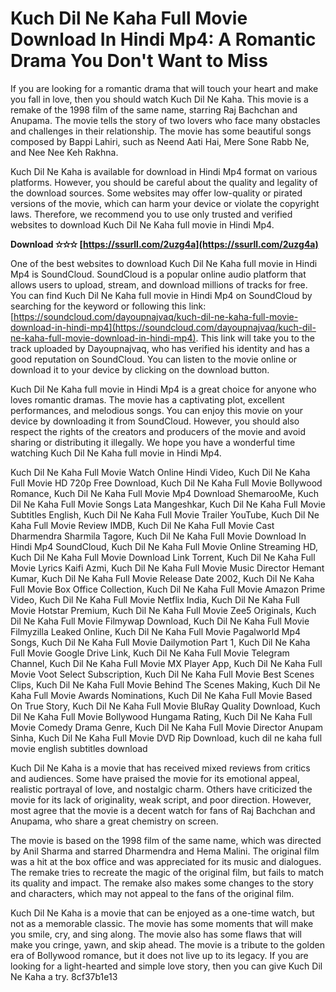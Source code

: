 
 
# Kuch Dil Ne Kaha Full Movie Download In Hindi Mp4: A Romantic Drama You Don't Want to Miss
  
If you are looking for a romantic drama that will touch your heart and make you fall in love, then you should watch Kuch Dil Ne Kaha. This movie is a remake of the 1998 film of the same name, starring Raj Bachchan and Anupama. The movie tells the story of two lovers who face many obstacles and challenges in their relationship. The movie has some beautiful songs composed by Bappi Lahiri, such as Neend Aati Hai, Mere Sone Rabb Ne, and Nee Nee Keh Rakhna.
  
Kuch Dil Ne Kaha is available for download in Hindi Mp4 format on various platforms. However, you should be careful about the quality and legality of the download sources. Some websites may offer low-quality or pirated versions of the movie, which can harm your device or violate the copyright laws. Therefore, we recommend you to use only trusted and verified websites to download Kuch Dil Ne Kaha full movie in Hindi Mp4.
 
**Download ✫✫✫ [https://ssurll.com/2uzg4a](https://ssurll.com/2uzg4a)**


  
One of the best websites to download Kuch Dil Ne Kaha full movie in Hindi Mp4 is SoundCloud. SoundCloud is a popular online audio platform that allows users to upload, stream, and download millions of tracks for free. You can find Kuch Dil Ne Kaha full movie in Hindi Mp4 on SoundCloud by searching for the keyword or following this link: [https://soundcloud.com/dayoupnajvaq/kuch-dil-ne-kaha-full-movie-download-in-hindi-mp4](https://soundcloud.com/dayoupnajvaq/kuch-dil-ne-kaha-full-movie-download-in-hindi-mp4). This link will take you to the track uploaded by Dayoupnajvaq, who has verified his identity and has a good reputation on SoundCloud. You can listen to the movie online or download it to your device by clicking on the download button.
  
Kuch Dil Ne Kaha full movie in Hindi Mp4 is a great choice for anyone who loves romantic dramas. The movie has a captivating plot, excellent performances, and melodious songs. You can enjoy this movie on your device by downloading it from SoundCloud. However, you should also respect the rights of the creators and producers of the movie and avoid sharing or distributing it illegally. We hope you have a wonderful time watching Kuch Dil Ne Kaha full movie in Hindi Mp4.
 
Kuch Dil Ne Kaha Full Movie Watch Online Hindi Video,  Kuch Dil Ne Kaha Full Movie HD 720p Free Download,  Kuch Dil Ne Kaha Full Movie Bollywood Romance,  Kuch Dil Ne Kaha Full Movie Mp4 Download ShemarooMe,  Kuch Dil Ne Kaha Full Movie Songs Lata Mangeshkar,  Kuch Dil Ne Kaha Full Movie Subtitles English,  Kuch Dil Ne Kaha Full Movie Trailer YouTube,  Kuch Dil Ne Kaha Full Movie Review IMDB,  Kuch Dil Ne Kaha Full Movie Cast Dharmendra Sharmila Tagore,  Kuch Dil Ne Kaha Full Movie Download In Hindi Mp4 SoundCloud,  Kuch Dil Ne Kaha Full Movie Online Streaming HD,  Kuch Dil Ne Kaha Full Movie Download Link Torrent,  Kuch Dil Ne Kaha Full Movie Lyrics Kaifi Azmi,  Kuch Dil Ne Kaha Full Movie Music Director Hemant Kumar,  Kuch Dil Ne Kaha Full Movie Release Date 2002,  Kuch Dil Ne Kaha Full Movie Box Office Collection,  Kuch Dil Ne Kaha Full Movie Amazon Prime Video,  Kuch Dil Ne Kaha Full Movie Netflix India,  Kuch Dil Ne Kaha Full Movie Hotstar Premium,  Kuch Dil Ne Kaha Full Movie Zee5 Originals,  Kuch Dil Ne Kaha Full Movie Filmywap Download,  Kuch Dil Ne Kaha Full Movie Filmyzilla Leaked Online,  Kuch Dil Ne Kaha Full Movie Pagalworld Mp4 Songs,  Kuch Dil Ne Kaha Full Movie Dailymotion Part 1,  Kuch Dil Ne Kaha Full Movie Google Drive Link,  Kuch Dil Ne Kaha Full Movie Telegram Channel,  Kuch Dil Ne Kaha Full Movie MX Player App,  Kuch Dil Ne Kaha Full Movie Voot Select Subscription,  Kuch Dil Ne Kaha Full Movie Best Scenes Clips,  Kuch Dil Ne Kaha Full Movie Behind The Scenes Making,  Kuch Dil Ne Kaha Full Movie Awards Nominations,  Kuch Dil Ne Kaha Full Movie Based On True Story,  Kuch Dil Ne Kaha Full Movie BluRay Quality Download,  Kuch Dil Ne Kaha Full Movie Bollywood Hungama Rating,  Kuch Dil Ne Kaha Full Movie Comedy Drama Genre,  Kuch Dil Ne Kaha Full Movie Director Anupam Sinha,  Kuch Dil Ne Kaha Full Movie DVD Rip Download,  kuch dil ne kaha full movie english subtitles download
  
Kuch Dil Ne Kaha is a movie that has received mixed reviews from critics and audiences. Some have praised the movie for its emotional appeal, realistic portrayal of love, and nostalgic charm. Others have criticized the movie for its lack of originality, weak script, and poor direction. However, most agree that the movie is a decent watch for fans of Raj Bachchan and Anupama, who share a great chemistry on screen.
  
The movie is based on the 1998 film of the same name, which was directed by Anil Sharma and starred Dharmendra and Hema Malini. The original film was a hit at the box office and was appreciated for its music and dialogues. The remake tries to recreate the magic of the original film, but fails to match its quality and impact. The remake also makes some changes to the story and characters, which may not appeal to the fans of the original film.
  
Kuch Dil Ne Kaha is a movie that can be enjoyed as a one-time watch, but not as a memorable classic. The movie has some moments that will make you smile, cry, and sing along. The movie also has some flaws that will make you cringe, yawn, and skip ahead. The movie is a tribute to the golden era of Bollywood romance, but it does not live up to its legacy. If you are looking for a light-hearted and simple love story, then you can give Kuch Dil Ne Kaha a try.
 8cf37b1e13
 
